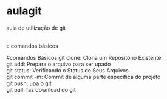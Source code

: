 # aulagit
aula de utilização de git

<br>
e comandos básicos

#comandos Básicos
git clone: Clona um Repositório Existente <br>
git add: Prepara o arquivo para ser upado  <br>
git status: Verificando o Status de Seus Arquivos <br>
git commit -m: Commit de  alguma parte especifica do projeto<br>
git push: upa o git<br>
git pull: faz download do git<br>
